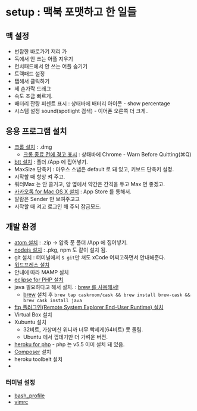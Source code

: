 # setup : 맥북 포맷하고 한 일들
## 맥 설정
* 번잡한 바로가기 저리 가
 * 독에서 안 쓰는 어플 지우기
 * 런치패드에서 안 쓰는 어플 숨기기
* 트랙패드 설정
 * 탭해서 클릭하기
 * 세 손가락 드래그
 * 속도 조금 빠르게.
* 배터리 잔량 퍼센트 표시 : 상태바에 배터리 아이콘 - show percentage
* 시스템 설정 sound(spotlight 검색) - 이어폰 오른쪽 더 크게..

## 응용 프로그램 설치
* [크롬 설치](http://www.google.co.kr/chrome/browser/desktop/) : .dmg
  * [크롬 종료 전에 경고 표시](https://support.google.com/chrome/answer/95631?hl=ko) : 상태바에 Chrome - Warn Before Quitting(⌘Q)
* [btt 설치](http://www.bettertouchtool.net/) : 폴더 /App 에 집어넣기.
 * MaxSize 단축키 : 마우스 스냅은 default 로 돼 있고, 키보드 단축키 설정.
 * 시작할 때 항상 켜 주고.
 * 쿼터Max 는 안 쓸거고, 양 옆에서 약간은 간격을 두고 Max 면 좋겠고.
* [카카오톡 for Mac OS X 설치](http://www.kakao.com/talk/ko) : App Store 를 통해서.
 * 알람은 Sender 만 보여주고고
 * 시작할 때 켜고 로그인 해 주되 잠금모드.

## 개발 환경
* [atom 설치](https://atom.io/) : .zip -> 압축 푼 폴더 /App 에 집어넣기.
* [nodejs 설치](https://nodejs.org/) : .pkg, npm 도 같이 설치 됨.
* git 설치 : 터미널에서 `$ git`만 쳐도 xCode 어쩌고하면서 안내해준다.
* [워드프레스 설치](https://ko.wordpress.org/2014/01/01/mamp를-사용해서-내-컴퓨터에-워드프레스-설치하기/)
 * 안내에 따라 MAMP 설치
* [eclipse for PHP 설치](http://www.eclipse.org/downloads/packages/eclipse-php-developers/marsr)
 * java 필요하다고 해서 설치. : [brew 를 사용해서!](http://stackoverflow.com/questions/24342886/how-to-install-java-8-on-mac)
   * [brew](http://brew.sh/) 설치 후 ```brew tap caskroom/cask && brew install brew-cask && brew cask install java```
 * [ftp 플러그인(Remote System Explorer End-User Runtime) 설치](http://pseg.or.kr/pseg/infouse/3105)
* Virtual Box 설치
* Xubuntu 설치
  * 32비트, 가상머신 위니까 너무 빡세게(64비트) 못 돌림.
  * Ubuntu 에서 껍데기만 더 가벼운 버전.
* [heroku for php](https://devcenter.heroku.com/articles/getting-started-with-php#introduction) - php 는 v5.5 이미 설치 돼 있음.
 * [Composer](https://getcomposer.org/doc/00-intro.md#globally)  설치
 * heroku toolbelt 설치
* 

### 터미널 설정
* [bash_profile](/.bash_profile)
* [vimrc](/.vimrc)

